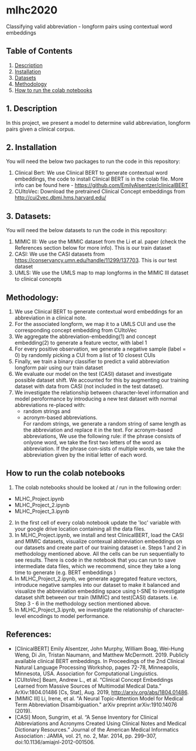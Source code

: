 # mlhc2020
Classifying valid abbreviation - longform pairs using contextual word embeddings

## Table of Contents
1. [ Description ](#desc)
2. [ Installation ](#install)
3. [ Datasets ](#data)
4. [ Methodology ](#method)
5. [ How to run the colab notebooks ](#run)

<a name="desc"></a>
## 1. Description
In this project, we present a model to determine valid abbreviation, longform pairs given a clinical corpus.

<a name="install"></a>
## 2. Installation
You will need the below two packages to run the code in this repository:
1. Clinical Bert: We use Clinical BERT to generate contextual word embeddings, the code to install Clinical BERT is in the colab file. More info can be found here - https://github.com/EmilyAlsentzer/clinicalBERT
2. CUItoVec: Download the pretrained Clinical Concept embeddings from http://cui2vec.dbmi.hms.harvard.edu/ 

<a name="data"></a>
## 3. Datasets: ##
You will need the below datasets to run the code in this repository:
1. MIMIC III: We use the MIMIC dataset from the Li et al. paper (check the References section below for more info). This is our train dataset
2. CASI: We use the CASI datasets from https://conservancy.umn.edu/handle/11299/137703. This is our test dataset
3. UMLS: We use the UMLS map to map longforms in the MIMIC III dataset to clinical concepts

<a name="method"></a>
## Methodology: ##
1. We use Clinical BERT to generate contextual word embeddings for an abbreviation in a clinical note.
2. For the associated longform, we map it to a UMLS CUI and use the corresponding concept embedding from CUItoVec
3. We aggregate the abbreviation-embedding(1) and concept embedding(2) to generate a feature vector, with label 1
4. For every positive observation, we generate a negative sample (label = 0) by randomly picking a CUI from a list of 10 closest CUIs
5. Finally, we train a binary classifier to predict a valid abbreviation longform pair using our train dataset
6. We evaluate our model on the test (CASI) dataset and investigate possible dataset shift. We accounted for this by  augmenting  our  training  dataset  with  data  from  CASI  (not  included  in  the  test dataset).
7. We investigate  the relationship between character-level information and model peroformance by introducing  a  new  test  dataset  with  normal  abbreviations  re-placed with:
   * random strings and 
   * acronym-based abbreviations.  
For random strings, we generate a random string of same length as the abbreviation and replace it in the text. For acronym-based abbreviations, We use the following rule:  if the phrase consists of onlyone  word,  we  take  the  first  two  letters  of  the  word  as  abbreviation.   If  the  phrase  con-sists of multiple words, we take the abbreviation given by the initial letter of each word.

<a name="run"></a>
## How to run the colab notebooks
1. The colab notebooks should be looked at / run in the following order:
  * MLHC_Project.ipynb
  * MLHC_Project_2.ipynb
  * MLHC_Project_3.ipynb
2. In the first cell of every colab notebook update the 'loc' variable with your google drive location containing all the data files.
3. In MLHC_Project.ipynb, we install and test ClinicalBERT, load the CASI and MIMIC datasets, visualize contexual abbreviation embeddings on our datasets and create part of our training dataset i.e. Steps 1 and 2 in methodology mentioned above. All the cells can be run sequentially to see results. There is code in the notebook that you can run to save intermediate data files, which we recommend, since they take a long time to generate (e.g. BERT embeddings )
4. In MLHC_Project_2.ipynb, we generate aggregated feature vectors, introduce negative samples into our dataset to make it balanced and visualize the abbreviation embedding space using t-SNE to investigate dataset shift between our train (MIMIC) and test(CASI) datasets. i.e. Step 3 - 6 in the methodology section mentioned above.
5. In MLHC_Project_3.ipynb, we investigate the relationship of character-level encodings to model performance.

## References: ##
* [ClinicalBERT] Emily Alsentzer, John Murphy, William Boag, Wei-Hung Weng, Di Jin, Tristan Naumann, and Matthew McDermott. 2019. Publicly available clinical BERT embeddings. In Proceedings of the 2nd Clinical Natural Language Processing Workshop, pages 72-78, Minneapolis, Minnesota, USA. Association for Computational Linguistics.
* [CUItoVec] Beam, Andrew L., et al. “Clinical Concept Embeddings Learned from Massive Sources of Multimodal Medical Data.” ArXiv:1804.01486 [Cs, Stat], Aug. 2019, http://arxiv.org/abs/1804.01486.
* [MIMIC III] Li, Irene, et al. "A Neural Topic-Attention Model for Medical Term Abbreviation Disambiguation." arXiv preprint arXiv:1910.14076 (2019).
* [CASI] Moon, Sungrim, et al. “A Sense Inventory for Clinical Abbreviations and Acronyms Created Using Clinical Notes and Medical Dictionary Resources.” Journal of the American Medical Informatics Association : JAMIA, vol. 21, no. 2, Mar. 2014, pp. 299–307, doi:10.1136/amiajnl-2012-001506.




